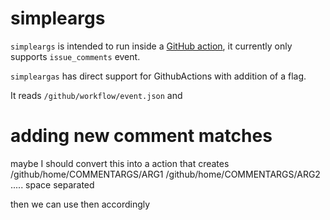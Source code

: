 # simpleargs

`simpleargs` is intended to run inside a [GitHub action](https://github.com/features/actions),
it currently only supports `issue_comments` event.

`simpleargas` has direct support for GithubActions with addition of a flag.

It reads `/github/workflow/event.json` and

# adding new comment matches


maybe I should convert this into a action that creates /github/home/COMMENTARGS/ARG1 /github/home/COMMENTARGS/ARG2 .....
space separated

then we can use then accordingly
